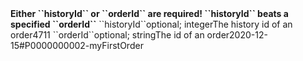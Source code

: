 <tr><td></td><td colspan="2"><b>Either ``historyId`` or ``orderId`` are required! ``historyId`` beats a specified ``orderId``</b></td><td></td><td></td></tr>
<tr><td>``historyId``</td><td>optional; integer</td><td>The history id of an order</td><td>4711</td><td></td></tr>
<tr><td>``orderId``</td><td>optional; string</td><td>The id of an order</td><td>2020-12-15#P0000000002-myFirstOrder</td><td></td></tr>
